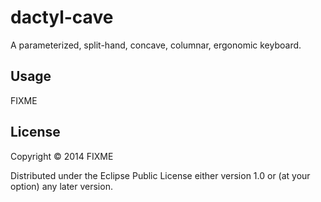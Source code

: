 # dactyl-cave

A parameterized, split-hand, concave, columnar, ergonomic keyboard.

## Usage

FIXME

## License

Copyright © 2014 FIXME

Distributed under the Eclipse Public License either version 1.0 or (at
your option) any later version.
